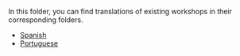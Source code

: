 In this folder, you can find translations of existing workshops in their corresponding folders.

- [Spanish](./es/README.md)
- [Portuguese](./pt-br/README.md)